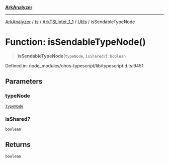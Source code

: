 [**ArkAnalyzer**](../../../../../../../../README.md)

***

[ArkAnalyzer](../../../../../../../../globals.md) / [ts](../../../../../README.md) / [ArkTSLinter\_1\_1](../../../README.md) / [Utils](../README.md) / isSendableTypeNode

# Function: isSendableTypeNode()

> **isSendableTypeNode**(`typeNode`, `isShared?`): `boolean`

Defined in: node\_modules/ohos-typescript/lib/typescript.d.ts:9451

## Parameters

### typeNode

[`TypeNode`](../../../../../interfaces/TypeNode.md)

### isShared?

`boolean`

## Returns

`boolean`
